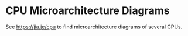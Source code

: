 # CPU Microarchitecture Diagrams

See <https://jia.je/cpu> to find microarchitecture diagrams of several CPUs.
